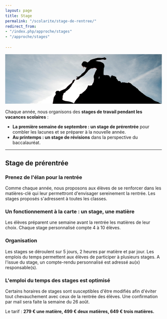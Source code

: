 ```yaml
---
layout: page
title: Stage
permalink: "/scolarite/stage-de-rentree/"
redirect_from:
- "/index.php/approche/stages"
- "/approche/stages"

---
```

![Coaching - Ecole Saint-John Perse](/images/coaching.jpg)

Chaque année, nous organisons des **stages de travail pendant les vacances scolaires** :

* **La première semaine de septembre : un stage de prérentrée** pour combler les lacunes et se préparer à la nouvelle année.
* **Au printemps : un stage de révisions** dans la perspective du baccalauréat.

***

## Stage de prérentrée

### Prenez de l'élan pour la rentrée

Comme chaque année, nous proposons aux élèves de se renforcer dans les matières-clé qui leur permettront d'envisager sereinement la rentrée. Les stages proposés s'adressent à toutes les classes.

### Un fonctionnement à la carte : un stage, une matière

Les élèves préparent une semaine avant la rentrée les matières de leur choix. Chaque stage personnalisé compte 4 à 10 élèves.

### Organisation

Les stages se déroulent sur 5 jours, 2 heures par matière et par jour. Les emplois du temps permettent aux élèves de participer à plusieurs stages. A l'issue du stage, un compte-rendu personnalisé est adressé au(x) responsable(s).

### L'emploi du temps des stages est optimisé

Certains horaires de stages sont susceptibles d'être modifiés afin d'éviter tout chevauchement avec ceux de la rentrée des élèves. Une confirmation par mail sera faite la semaine du 26 août.

Le tarif : **279 € une matière, 499 € deux matières, 649 € trois matières.**
